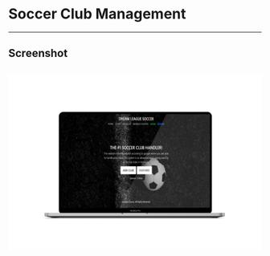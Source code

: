 # Soccer Club Management
---
## Screenshot
![Homepage mockup image.](/Mockups/MockupHomepage.png)
---
